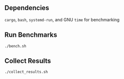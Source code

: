 ## Dependencies

`cargo`, `bash`, `systemd-run`, and GNU `time` for benchmarking

## Run Benchmarks

`./bench.sh`

## Collect Results

`./collect_results.sh`